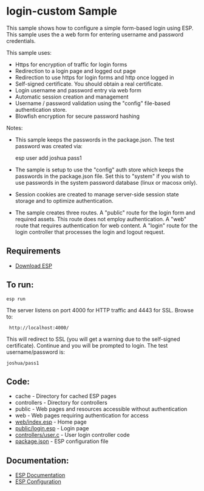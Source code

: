 login-custom Sample
===

This sample shows how to configure a simple form-based login using ESP. 
This sample uses the a web form for entering username and password credentials.

This sample uses:

* Https for encryption of traffic for login forms
* Redirection to a login page and logged out page
* Redirection to use https for login forms and http once logged in
* Self-signed certificate. You should obtain a real certificate.
* Login username and password entry via web form
* Automatic session creation and management
* Username / password validation using the "config" file-based authentication store.
* Blowfish encryption for secure password hashing

Notes:
* This sample keeps the passwords in the package.json. The test password was created via:

    esp user add joshua pass1

* The sample is setup to use the "config" auth store which keeps the passwords in the package.json file.
    Set this to "system" if you wish to use passwords in the system password database (linux or macosx only).

* Session cookies are created to manage server-side session state storage and to optimize authentication.

* The sample creates three routes. A "public" route for the login form and required assets. This route
    does not employ authentication. A "web" route that requires authentication for web content. A
    "login" route for the login controller that processes the login and logout request.

Requirements
---
* [Download ESP](https://embedthis.com/esp/download.html)

To run:
---
    esp run

The server listens on port 4000 for HTTP traffic and 4443 for SSL. Browse to: 
 
     http://localhost:4000/

This will redirect to SSL (you will get a warning due to the self-signed certificate).
Continue and you will be prompted to login. The test username/password is:

    joshua/pass1

Code:
---
* cache - Directory for cached ESP pages
* controllers - Directory for controllers
* public - Web pages and resources accessible without authentication
* web - Web pages requiring authentication for access
* [web/index.esp](web/index.esp) - Home page
* [public/login.esp](public/login.esp) - Login page
* [controllers/user.c](controllers/user.c) - User login controller code
* [package.json](package.json) - ESP configuration file

Documentation:
---

* [ESP Documentation](https://embedthis.com/esp/doc/index.html)
* [ESP Configuration](https://embedthis.com/esp/doc/users/config.html)

